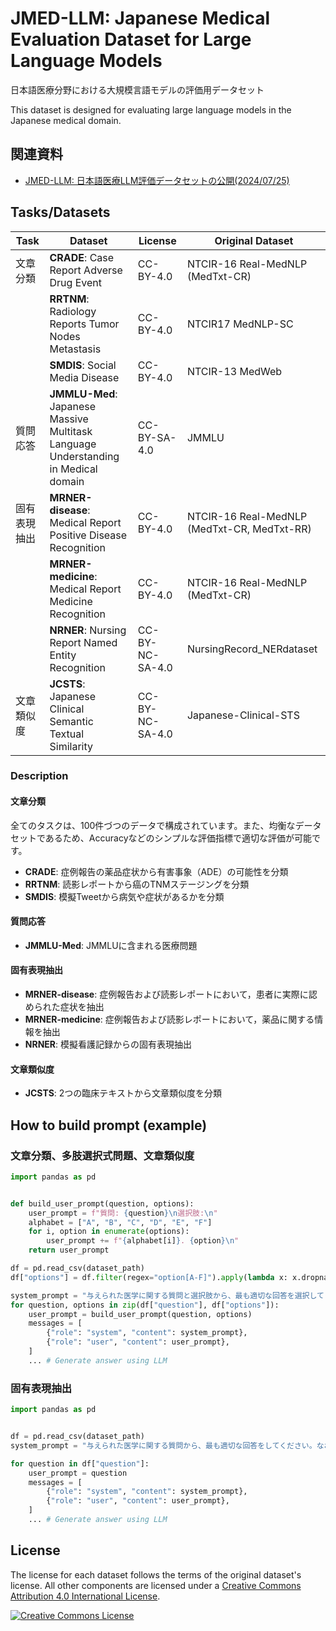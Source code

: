 # JMED-LLM: Japanese Medical Evaluation Dataset for Large Language Models
日本語医療分野における大規模言語モデルの評価用データセット

This dataset is designed for evaluating large language models in the Japanese medical domain.

## 関連資料
- [JMED-LLM: 日本語医療LLM評価データセットの公開(2024/07/25)](https://speakerdeck.com/fta98/jmed-llm-ri-ben-yu-yi-liao-llmping-jia-detasetutonogong-kai)


## Tasks/Datasets

|Task|Dataset|License|Original Dataset|
|---|---|---|---|
|文章分類|**CRADE**: Case Report Adverse Drug Event|CC-BY-4.0|NTCIR-16 Real-MedNLP (MedTxt-CR)|
||**RRTNM**: Radiology Reports Tumor Nodes Metastasis|CC-BY-4.0|NTCIR17 MedNLP-SC|
||**SMDIS**: Social Media Disease|CC-BY-4.0|NTCIR-13 MedWeb|
|質問応答|**JMMLU-Med**: Japanese Massive Multitask Language Understanding in Medical domain|CC-BY-SA-4.0|JMMLU|
|固有表現抽出|**MRNER-disease**: Medical Report Positive Disease Recognition|CC-BY-4.0|NTCIR-16 Real-MedNLP (MedTxt-CR, MedTxt-RR)|
||**MRNER-medicine**: Medical Report Medicine Recognition|CC-BY-4.0|NTCIR-16 Real-MedNLP (MedTxt-CR)|
||**NRNER**: Nursing Report Named Entity Recognition|CC-BY-NC-SA-4.0|NursingRecord_NERdataset|
|文章類似度|**JCSTS**: Japanese Clinical Semantic Textual Similarity|CC-BY-NC-SA-4.0|Japanese-Clinical-STS|

### Description
#### 文章分類
全てのタスクは、100件づつのデータで構成されています。また、均衡なデータセットであるため、Accuracyなどのシンプルな評価指標で適切な評価が可能です。
- **CRADE**: 
症例報告の薬品症状から有害事象（ADE）の可能性を分類
- **RRTNM**: 
読影レポートから癌のTNMステージングを分類
- **SMDIS**: 
模擬Tweetから病気や症状があるかを分類
#### 質問応答
- **JMMLU-Med**: 
JMMLUに含まれる医療問題
#### 固有表現抽出
- **MRNER-disease**: 
症例報告および読影レポートにおいて，患者に実際に認められた症状を抽出
- **MRNER-medicine**: 
症例報告および読影レポートにおいて，薬品に関する情報を抽出
- **NRNER**: 
模擬看護記録からの固有表現抽出
#### 文章類似度
- **JCSTS**:
2つの臨床テキストから文章類似度を分類


## How to build prompt (example)
### 文章分類、多肢選択式問題、文章類似度
```python
import pandas as pd


def build_user_prompt(question, options):
    user_prompt = f"質問: {question}\n選択肢:\n"
    alphabet = ["A", "B", "C", "D", "E", "F"]
    for i, option in enumerate(options):
        user_prompt += f"{alphabet[i]}. {option}\n"
    return user_prompt

df = pd.read_csv(dataset_path)
df["options"] = df.filter(regex="option[A-F]").apply(lambda x: x.dropna().tolist(), axis=1)

system_prompt = "与えられた医学に関する質問と選択肢から、最も適切な回答を選択してください。なお、回答には選択肢のアルファベット（例：A）のみを含め、他には何も含めないことを厳守してください。"
for question, options in zip(df["question"], df["options"]):
    user_prompt = build_user_prompt(question, options)
    messages = [
        {"role": "system", "content": system_prompt},
        {"role": "user", "content": user_prompt},
    ]
    ... # Generate answer using LLM
```
### 固有表現抽出
```python
import pandas as pd


df = pd.read_csv(dataset_path)
system_prompt = "与えられた医学に関する質問から、最も適切な回答をしてください。なお、回答にはPythonのリスト形式（例：[\"回答1\", \"回答2\"]）のみを含め、他には何も含めないことを厳守してください。"

for question in df["question"]:
    user_prompt = question
    messages = [
        {"role": "system", "content": system_prompt},
        {"role": "user", "content": user_prompt},
    ]
    ... # Generate answer using LLM
```

## License
The license for each dataset follows the terms of the original dataset's license. All other components are licensed under a <a rel="license" href="https://creativecommons.org/licenses/by/4.0/">Creative Commons Attribution 4.0 International License</a>.

<a rel="license" href="http://creativecommons.org/licenses/by/4.0/"><img alt="Creative Commons License" style="border-width:0" src="https://i.creativecommons.org/l/by/4.0/88x31.png" /></a><br />